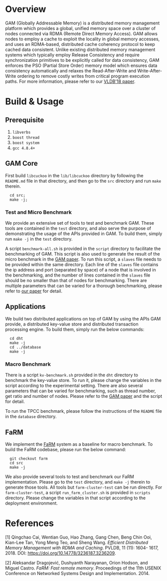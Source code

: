 # Overview

GAM (Globally Addressable Memory) is a distributed memory management platform
which provides a global, unified memory space over a cluster of nodes connected
via RDMA (Remote Direct Memory Access).  GAM allows nodes to employ a cache to
exploit the locality in global memory accesses, and uses an RDMA-based,
distributed cache coherency protocol to keep cached data consistent.  Unlike
existing distributed memory management systems which typically employ Release
Consistency and require synchronization primitives to be explicitly called for
data consistency, GAM enforces the PSO (Partial Store Order) memory model which
ensures data consistency automatically and relaxes the Read-After-Write and
Write-After-Write ordering to remove costly writes from critical program
execution paths. For more information, please refer to our [VLDB'18
paper](#paper).

# Build & Usage
## Prerequisite
1. `libverbs`
2. `boost thread`
3. `boost system`
4. `gcc 4.8.4+`

## GAM Core
First build `libcuckoo` in the `lib/libcuckoo` directory by following the
`README.md` file in that directory, and then go to the `src` directory and run `make`
therein.
```
  cd src;
  make -j;
```

### Test and Micro Benchmark
We provide an extensive set of tools to test and benchmark GAM. These tools are
contained in the `test` directory, and also serve the purpose of demonstrating
the usage of the APIs provided in GAM. To build them, simply run `make -j` in
the `test` directory.

A script `benchmark-all.sh` is provided in the `script` directory to facilitate
the benchmarking of GAM. This script is also used to generate the result of the
micro benchmark in the [GAM paper](#paper). To run this script, a `slaves` file needs to
be provided within the same directory. Each line of the `slaves` file contains
the ip address and port (separated by space) of a node that is involved in the
benchmarking, and the number of lines contained in the `slaves` file should
be no smaller than that of nodes for benchmarking.
There are multiple parameters that can be varied for
a thorough benchmarking, please refer to [our paper](#paper) for detail.

## Applications
We build two distributed applications on top of GAM by using the APIs GAM
provide, a distributed key-value store and distributed transaction processing
engine. To build them, simply run the below commands:
```
  cd dht
  make -j
  cd ../database
  make -j
```

### Macro Benchmark
There is a script `kv-benchmark.sh` provided in the `dht` directory to
benchmark the key-value store. To run it, please change the variables in the
script according to the experimental setting. There are also several parameters
that can be varied for benchmarking, such as thread number, get ratio and
number of nodes. Please refer to the [GAM paper](#paper) and the script for detail. 

To run the TPCC benchmark, please follow the instructions of the `README` file
in the `database` directory.

## FaRM
We implement the [FaRM](#farm) system as a baseline for macro benchmark. To build
the FaRM codebase, please run the below command:
```
  git checkout farm 
  cd src
  make -j
```

We also provide several tools to test and benchmark our FaRM implementation.
Please go to the `test` directory, and `make -j` therein to generate those
tools. All tools but `farm-cluster-test` can be run directly. For
`farm-cluster-test`, a script `run_farm_cluster.sh` is provided in `scripts`
directory. Please change the variables in that script according to the
deployment environment.

# References
<a name="paper"></a>
[1] Qingchao Cai, Wentian Guo, Hao Zhang, Gang Chen, Beng Chin Ooi, Kian-Lee Tan, Yong Meng Teo, and Sheng Wang. *Efficient Distributed Memory Management with RDMA and Caching*. PVLDB, 11 (11): 1604- 1617, 2018. DOI: https://doi.org/10.14778/3236187.3236209.

<a name="farm"></a>
[2] Aleksandar Dragojević, Dushyanth Narayanan, Orion Hodson, and Miguel Castro. *FaRM: Fast remote memory*. Proceedings of the 11th USENIX Conference on Networked Systems Design and Implementation. 2014.
